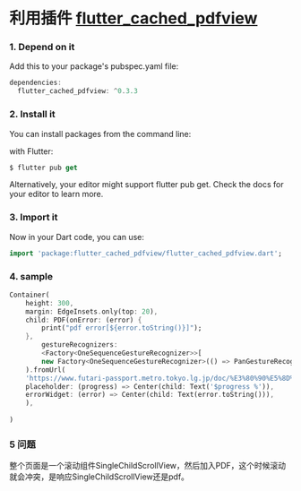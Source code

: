 # 利用插件 [flutter_cached_pdfview](https://pub.dev/packages/flutter_cached_pdfview)


### 1. Depend on it
Add this to your package's pubspec.yaml file:
```dart
dependencies:
  flutter_cached_pdfview: ^0.3.3
```

### 2. Install it
You can install packages from the command line:

with Flutter:
```dart
$ flutter pub get
```
Alternatively, your editor might support flutter pub get. Check the docs for your editor to learn more.

### 3. Import it
Now in your Dart code, you can use:

```dart
import 'package:flutter_cached_pdfview/flutter_cached_pdfview.dart';
```

### 4. sample

```dart
Container(
    height: 300,
    margin: EdgeInsets.only(top: 20),
    child: PDF(onError: (error) {
        print("pdf error[${error.toString()}]");
    },
        gestureRecognizers:
        <Factory<OneSequenceGestureRecognizer>>[
        new Factory<OneSequenceGestureRecognizer>(() => PanGestureRecognizer(),),].toSet()
    ).fromUrl(
    'https://www.futari-passport.metro.tokyo.lg.jp/doc/%E3%80%90%E5%8D%94%E8%B3%9B%E8%A6%8F%E7%B4%84&%E6%A7%98%E5%BC%8F%E3%80%91%EF%BC%B4%EF%BC%AF%EF%BC%AB%EF%BC%B9%EF%BC%AF%E3%81%B5%E3%81%9F%E3%82%8A%E7%B5%90%E5%A9%9A%E5%BF%9C%E6%8F%B4%E3%83%8F%E3%82%9A%E3%82%B9%E3%83%9B%E3%82%9A%E3%83%BC%E3%83%88%E4%BA%8B%E6%A5%AD%E5%8D%94%E8%B3%9B%E8%A6%8F%E7%B4%84.pdf',
    placeholder: (progress) => Center(child: Text('$progress %')),
    errorWidget: (error) => Center(child: Text(error.toString())),
    ),
            
)
```

### 5 问题
整个页面是一个滚动组件SingleChildScrollView，然后加入PDF，这个时候滚动就会冲突，是响应SingleChildScrollView还是pdf。
